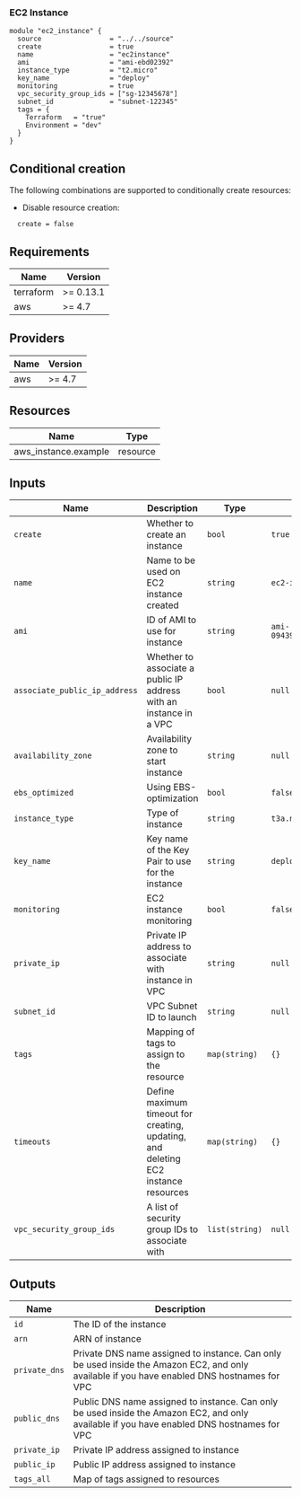 ### EC2 Instance

```hcl
module "ec2_instance" {
  source                 = "../../source"
  create                 = true
  name                   = "ec2instance"
  ami                    = "ami-ebd02392"
  instance_type          = "t2.micro"
  key_name               = "deploy"
  monitoring             = true
  vpc_security_group_ids = ["sg-12345678"]
  subnet_id              = "subnet-122345"
  tags = {
    Terraform   = "true"
    Environment = "dev"
  }
}
```
## Conditional creation

The following combinations are supported to conditionally create resources:

- Disable resource creation:

```hcl
  create = false
```

<!-- BEGINNING OF PRE-COMMIT-TERRAFORM DOCS HOOK -->
## Requirements

| Name | Version |
|------|---------|
| terraform | >= 0.13.1 |
| aws | >= 4.7 |

## Providers

| Name | Version |
|------|---------|
| aws | >= 4.7 |


## Resources

| Name | Type |
|------|------|
| aws_instance.example | resource |

## Inputs

| Name | Description | Type | Default | Required |
|------|-------------|------|---------|:--------:|
| `create` | Whether to create an instance | `bool` | `true` | no |
| `name` | Name to be used on EC2 instance created | `string` | `ec2-instance` | no |
| `ami` | ID of AMI to use for instance | `string` | `ami-09439f09c55136ecf` | no |
| `associate_public_ip_address` | Whether to associate a public IP address with an instance in a VPC | `bool` | `null` | no |
| `availability_zone` | Availability zone to start instance | `string` | `null` | no |
| `ebs_optimized` | Using EBS-optimization | `bool` | `false` | no |
| `instance_type` | Type of instance | `string` | `t3a.nano` | no |
| `key_name` | Key name of the Key Pair to use for the instance | `string` | `deploy.pem` | no |
| `monitoring` | EC2 instance monitoring | `bool` | `false` | no |
| `private_ip` | Private IP address to associate with instance in VPC | `string` | `null` | no |
| `subnet_id` | VPC Subnet ID to launch | `string` | `null` | no |
| `tags` | Mapping of tags to assign to the resource | `map(string)` | `{}` | no |
| `timeouts` | Define maximum timeout for creating, updating, and deleting EC2 instance resources | `map(string)` | `{}` | no |
| `vpc_security_group_ids` | A list of security group IDs to associate with | `list(string)` | `null` | no |

## Outputs

| Name | Description |
|------|-------------|
| `id` | The ID of the instance |
| `arn` | ARN of instance |
| `private_dns` | Private DNS name assigned to instance. Can only be used inside the Amazon EC2, and only available if you have enabled DNS hostnames for VPC |
| `public_dns` | Public DNS name assigned to instance. Can only be used inside the Amazon EC2, and only available if you have enabled DNS hostnames for VPC |
| `private_ip` | Private IP address assigned to instance |
| `public_ip` | Public IP address assigned to instance |
| `tags_all` | Map of tags assigned to resources |
<!-- END OF PRE-COMMIT-TERRAFORM DOCS HOOK -->
